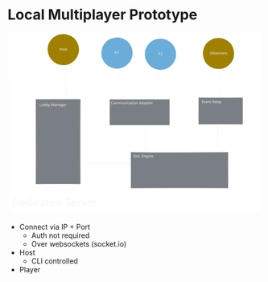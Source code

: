# Local Multiplayer Prototype
![Structure](structure.svg)
- Connect via IP + Port
  - Auth not required
  - Over websockets (socket.io)
- Host
  - CLI controlled
- Player